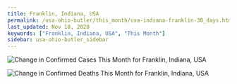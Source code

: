 ```yaml
---
title: Franklin, Indiana, USA
permalink: /usa-ohio-butler/this_month/usa-indiana-franklin-30_days.html
last_updated: Nov 18, 2020
keywords: ["Franklin, Indiana, USA", "This Month"]
sidebar: usa-ohio-butler_sidebar
---
```


![Change in Confirmed Cases This Month for Franklin, Indiana, USA](/covid_tracker/images/graphs/usa-indiana-franklin-delta_confirmed-30_days_graph.png)

![Change in Confirmed Deaths This Month for Franklin, Indiana, USA](/covid_tracker/images/graphs/usa-indiana-franklin-delta_deaths-30_days_graph.png)
